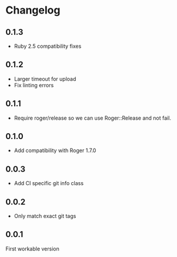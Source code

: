 # Changelog

## 0.1.3
* Ruby 2.5 compatibility fixes

## 0.1.2
* Larger timeout for upload
* Fix linting errors

## 0.1.1
* Require roger/release so we can use Roger::Release and not fail.

## 0.1.0
* Add compatibility with Roger 1.7.0

## 0.0.3
* Add CI specific git info class

## 0.0.2
* Only match exact git tags

## 0.0.1
First workable version
